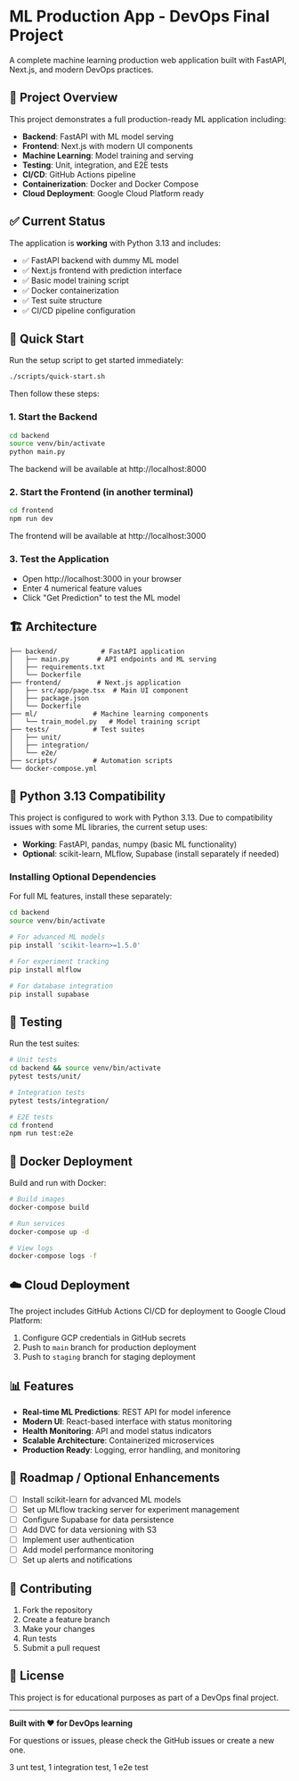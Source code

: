 # ML Production App - DevOps Final Project

A complete machine learning production web application built with FastAPI, Next.js, and modern DevOps practices.

## 🎯 Project Overview

This project demonstrates a full production-ready ML application including:
- **Backend**: FastAPI with ML model serving
- **Frontend**: Next.js with modern UI components
- **Machine Learning**: Model training and serving
- **Testing**: Unit, integration, and E2E tests
- **CI/CD**: GitHub Actions pipeline
- **Containerization**: Docker and Docker Compose
- **Cloud Deployment**: Google Cloud Platform ready

## ✅ Current Status

The application is **working** with Python 3.13 and includes:
- ✅ FastAPI backend with dummy ML model
- ✅ Next.js frontend with prediction interface
- ✅ Basic model training script
- ✅ Docker containerization
- ✅ Test suite structure
- ✅ CI/CD pipeline configuration

## 🚀 Quick Start

Run the setup script to get started immediately:

```bash
./scripts/quick-start.sh
```

Then follow these steps:

### 1. Start the Backend
```bash
cd backend
source venv/bin/activate
python main.py
```

The backend will be available at http://localhost:8000

### 2. Start the Frontend (in another terminal)
```bash
cd frontend
npm run dev
```

The frontend will be available at http://localhost:3000

### 3. Test the Application
- Open http://localhost:3000 in your browser
- Enter 4 numerical feature values
- Click "Get Prediction" to test the ML model

## 🏗️ Architecture

```
├── backend/           # FastAPI application
│   ├── main.py       # API endpoints and ML serving
│   ├── requirements.txt
│   └── Dockerfile
├── frontend/         # Next.js application
│   ├── src/app/page.tsx  # Main UI component
│   ├── package.json
│   └── Dockerfile
├── ml/              # Machine learning components
│   └── train_model.py   # Model training script
├── tests/           # Test suites
│   ├── unit/
│   ├── integration/
│   └── e2e/
├── scripts/         # Automation scripts
└── docker-compose.yml
```

## 🔧 Python 3.13 Compatibility

This project is configured to work with Python 3.13. Due to compatibility issues with some ML libraries, the current setup uses:
- **Working**: FastAPI, pandas, numpy (basic ML functionality)
- **Optional**: scikit-learn, MLflow, Supabase (install separately if needed)

### Installing Optional Dependencies

For full ML features, install these separately:

```bash
cd backend
source venv/bin/activate

# For advanced ML models
pip install 'scikit-learn>=1.5.0'

# For experiment tracking
pip install mlflow

# For database integration
pip install supabase
```

## 🧪 Testing

Run the test suites:

```bash
# Unit tests
cd backend && source venv/bin/activate
pytest tests/unit/

# Integration tests
pytest tests/integration/

# E2E tests
cd frontend
npm run test:e2e
```

## 🐳 Docker Deployment

Build and run with Docker:

```bash
# Build images
docker-compose build

# Run services
docker-compose up -d

# View logs
docker-compose logs -f
```

## ☁️ Cloud Deployment

The project includes GitHub Actions CI/CD for deployment to Google Cloud Platform:

1. Configure GCP credentials in GitHub secrets
2. Push to `main` branch for production deployment
3. Push to `staging` branch for staging deployment

## 📊 Features

- **Real-time ML Predictions**: REST API for model inference
- **Modern UI**: React-based interface with status monitoring
- **Health Monitoring**: API and model status indicators
- **Scalable Architecture**: Containerized microservices
- **Production Ready**: Logging, error handling, and monitoring

## 🔮 Roadmap / Optional Enhancements

- [ ] Install scikit-learn for advanced ML models
- [ ] Set up MLflow tracking server for experiment management
- [ ] Configure Supabase for data persistence
- [ ] Add DVC for data versioning with S3
- [ ] Implement user authentication
- [ ] Add model performance monitoring
- [ ] Set up alerts and notifications

## 🤝 Contributing

1. Fork the repository
2. Create a feature branch
3. Make your changes
4. Run tests
5. Submit a pull request

## 📝 License

This project is for educational purposes as part of a DevOps final project.

---

**Built with ❤️ for DevOps learning**

For questions or issues, please check the GitHub issues or create a new one. 

3 unt test, 1 integration test, 1 e2e test